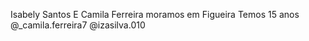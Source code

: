 Isabely Santos E Camila Ferreira
moramos em Figueira
Temos 15 anos
@_camila.ferreira7
@izasilva.010
